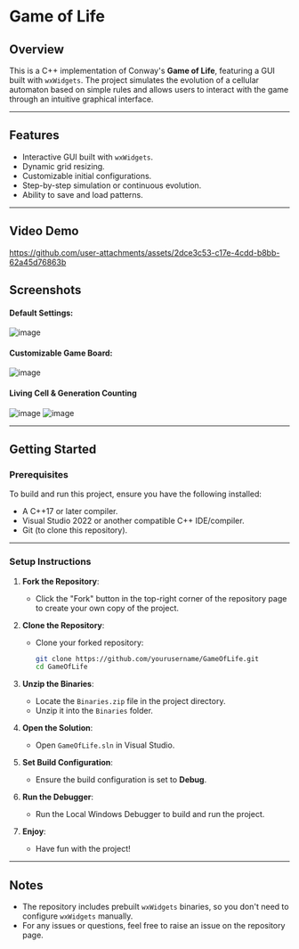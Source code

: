 # Game of Life

## Overview
This is a C++ implementation of Conway's **Game of Life**, featuring a GUI built with `wxWidgets`. The project simulates the evolution of a cellular automaton based on simple rules and allows users to interact with the game through an intuitive graphical interface.

---

## Features
- Interactive GUI built with `wxWidgets`.
- Dynamic grid resizing.
- Customizable initial configurations.
- Step-by-step simulation or continuous evolution.
- Ability to save and load patterns.

---
## Video Demo
https://github.com/user-attachments/assets/2dce3c53-c17e-4cdd-b8bb-62a45d76863b


## Screenshots
#### **Default Settings:**
![image](https://github.com/user-attachments/assets/1a91d2b3-7e94-4d2f-9dbc-4540c49da711)


#### **Customizable Game Board:** 
![image](https://github.com/user-attachments/assets/e706e687-3c1d-445c-ba64-a0650ba9f333)


#### **Living Cell & Generation Counting**
![image](https://github.com/user-attachments/assets/2c3633c5-e5e9-46cd-9971-ba08c6d129af) ![image](https://github.com/user-attachments/assets/89a20f1e-bef8-4b0d-9826-20a8eca6ba7f)



---

## Getting Started

### Prerequisites
To build and run this project, ensure you have the following installed:
- A C++17 or later compiler.
- Visual Studio 2022 or another compatible C++ IDE/compiler.
- Git (to clone this repository).

---

### Setup Instructions
1. **Fork the Repository**:
   - Click the "Fork" button in the top-right corner of the repository page to create your own copy of the project.

2. **Clone the Repository**:
   - Clone your forked repository:
     ```bash
     git clone https://github.com/yourusername/GameOfLife.git
     cd GameOfLife
     ```

3. **Unzip the Binaries**:
   - Locate the `Binaries.zip` file in the project directory.
   - Unzip it into the `Binaries` folder.

4. **Open the Solution**:
   - Open `GameOfLife.sln` in Visual Studio.

5. **Set Build Configuration**:
   - Ensure the build configuration is set to **Debug**.

6. **Run the Debugger**:
   - Run the Local Windows Debugger to build and run the project.
  
7. **Enjoy**:
   - Have fun with the project!

---

## Notes
- The repository includes prebuilt `wxWidgets` binaries, so you don't need to configure `wxWidgets` manually.
- For any issues or questions, feel free to raise an issue on the repository page.
